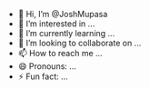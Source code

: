 - 👋 Hi, I’m @JoshMupasa
- 👀 I’m interested in ...
- 🌱 I’m currently learning ...
- 💞️ I’m looking to collaborate on ...
- 📫 How to reach me ...
- 😄 Pronouns: ...
- ⚡ Fun fact: ...

<!---
JoshMupasa/JoshMupasa is a ✨ special ✨ repository because its `README.md` (this file) appears on your GitHub profile.
You can click the Preview link to take a look at your changes.
--->
